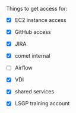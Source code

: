 
Things to get access for:
- [x] EC2 instance access
- [x] GitHub access
- [x] JIRA
- [x] comet internal 
- [ ] Airflow
- [x] VDI
- [x] shared services 
- [x] LSGP training account

